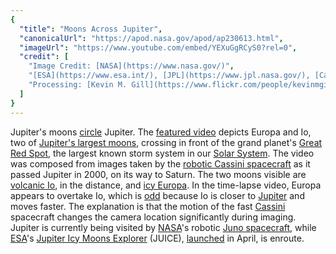 ```yaml
---
{
  "title": "Moons Across Jupiter",
  "canonicalUrl": "https://apod.nasa.gov/apod/ap230613.html",
  "imageUrl": "https://www.youtube.com/embed/YEXuGgRCyS0?rel=0",
  "credit": [
    "Image Credit: [NASA](https://www.nasa.gov/)",
    "[ESA](https://www.esa.int/), [JPL](https://www.jpl.nasa.gov/), [Cassini Imaging Team](https://ciclops.org/), [SSI](https://www.spacescience.org/)",
    "Processing: [Kevin M. Gill](https://www.flickr.com/people/kevinmgill/)"
  ]
}
---
```


Jupiter's moons [circle](https://apod.nasa.gov/apod/ap221025.html) Jupiter. The [featured video](https://www.flickr.com/photos/kevinmgill/44583965185/in/photostream/) depicts Europa and Io, two of [Jupiter's largest moons](https://apod.nasa.gov/apod/ap001118.html), crossing in front of the grand planet's [Great Red Spot](https://apod.nasa.gov/apod/ap220109.html), the largest known storm system in our [Solar System](https://en.wikipedia.org/wiki/Solar_System). The video was composed from images taken by the [robotic Cassini spacecraft](https://solarsystem.nasa.gov/missions/cassini/mission/spacecraft/cassini-orbiter/) as it passed Jupiter in 2000, on its way to Saturn. The two moons visible are [volcanic Io](https://apod.nasa.gov/apod/ap221211.html), in the distance, and [icy Europa](https://spaceplace.nasa.gov/europa/en/). In the time-lapse video, Europa appears to overtake Io, which is [odd](https://www.intermountainpet.com/hubfs/Blog_Images/Dogs-tilting-their-heads.jpg) because Io is closer to [Jupiter](https://solarsystem.nasa.gov/planets/jupiter/overview/) and moves faster. The explanation is that the motion of the fast [Cassini](https://www.planetary.org/space-missions/cassini) spacecraft changes the camera location significantly during imaging. Jupiter is currently being visited by [NASA](https://www.nasa.gov/)'s robotic [Juno spacecraft](https://www.missionjuno.swri.edu/spacecraft/), while [ESA](https://www.esa.int/)'s [Jupiter Icy Moons Explorer](https://www.esa.int/Science_Exploration/Space_Science/Juice) (JUICE), [launched](https://youtu.be/MvHcGmQPcsI?t=1788) in April, is enroute.
